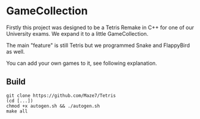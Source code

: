 # GameCollection
Firstly this project was designed to be a Tetris Remake in C++ for one of our University exams. 
We expand it to a little GameCollection. 

The main "feature" is still Tetris but we programmed Snake and FlappyBird as well. 

You can add your own games to it, see following explanation.

## Build 
```
git clone https://github.com/Maze7/Tetris
(cd [...])
chmod +x autogen.sh && ./autogen.sh
make all
```
